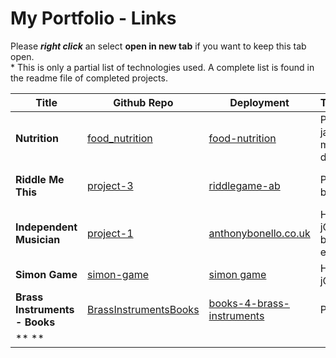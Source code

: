 # My Portfolio - Links
Please ***right click*** an select **open in new tab** if you want to keep this tab open.  
\* This is only a partial list of technologies used. A complete list is found in the readme file of completed projects. 

| Title | Github Repo | Deployment | Technologies* | Notes |
|-------|-------------|----------|----|-----|
|**Nutrition**| [food_nutrition](https://github.com/abonello/food_nutrition) | [food-nutrition](https://food-nutrition.herokuapp.com/) | Python, Flask, javascript, mongoDb, d3.js | work in progress |
|**Riddle Me This** | [project-3](https://github.com/abonello/project-3) | [riddlegame-ab](https://riddlegame-ab.herokuapp.com/) | Python, Flask, bootstrap | Game - work in progress |
|**Independent Musician**| [project-1](https://github.com/abonello/project-1) | [anthonybonello.co.uk](http://www.anthonybonello.co.uk/)| HTML5 CSS3 jQuery bootstrap email.js | submitted |
|**Simon Game**|[simon-game](https://github.com/abonello/simon-game)|[simon game](https://abonello.github.io/simon-game/)|HTML5 CSS3 jQuery sounds| experiment |
|**Brass Instruments - Books**|[BrassInstrumentsBooks](https://github.com/abonello/BrassInstrumentsBooks)|[books-4-brass-instruments](https://books-4-brass-instruments.herokuapp.com/)|Python, Flask |My Tool for brass teaching|
|** **|[]()|[]()|||
